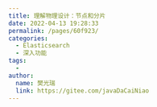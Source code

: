 ```yaml
---
title: 理解物理设计：节点和分片
date: 2022-04-13 19:28:33
permalink: /pages/60f923/
categories:
  - Elasticsearch
  - 深入功能
tags:
  - 
author: 
  name: 樊光瑞
  link: https://gitee.com/javaDaCaiNiao
---
```

